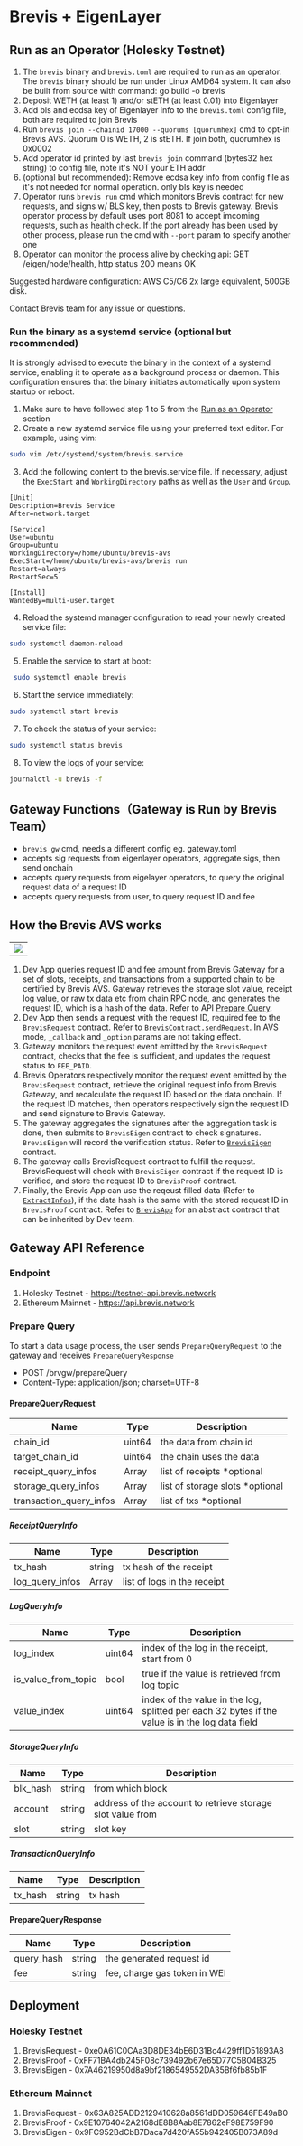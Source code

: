 # Brevis + EigenLayer
## Run as an Operator (Holesky Testnet)
1. The `brevis` binary and `brevis.toml` are required to run as an operator. The `brevis` binary should be run under Linux AMD64 system. It can also be built from source with command: go build -o brevis
2. Deposit WETH (at least 1) and/or stETH (at least 0.01) into Eigenlayer
3. Add bls and ecdsa key of Eigenlayer info to the `brevis.toml` config file, both are required to join Brevis
3. Run `brevis join --chainid 17000 --quorums [quorumhex]` cmd to opt-in Brevis AVS. Quorum 0 is WETH, 2 is stETH. If join both, quorumhex is 0x0002
4. Add operator id printed by last `brevis join` command (bytes32 hex string) to config file, note it's NOT your ETH addr
5. (optional but recommended): Remove ecdsa key info from config file as it's not needed for normal operation. only bls key is needed
6. Operator runs `brevis run` cmd which monitors Brevis contract for new requests, and signs w/ BLS key, then posts to Brevis gateway. Brevis operator process by default uses port 8081 to accept imcoming requests, such as health check. If the port already has been used by other process, please run the cmd with `--port` param to specify another one
7. Operator can monitor the process alive by checking api: GET /eigen/node/health, http status 200 means OK

Suggested hardware configuration: AWS C5/C6 2x large equivalent, 500GB disk.

Contact Brevis team for any issue or questions. 

### Run the binary as a systemd service (optional but recommended)
It is strongly advised to execute the binary in the context of a systemd service, enabling it to operate as a background process or daemon. This configuration ensures that the binary initiates automatically upon system startup or reboot.

1. Make sure to have followed step 1 to 5 from the [Run as an Operator](#run-as-an-operator) section
2. Create a new systemd service file using your preferred text editor. For example, using vim:
  ```bash
  sudo vim /etc/systemd/system/brevis.service
  ```
3. Add the following content to the brevis.service file. If necessary, adjust the `ExecStart` and `WorkingDirectory` paths as well as the `User` and `Group`.
  ```
  [Unit]
  Description=Brevis Service
  After=network.target
  
  [Service]
  User=ubuntu
  Group=ubuntu
  WorkingDirectory=/home/ubuntu/brevis-avs
  ExecStart=/home/ubuntu/brevis-avs/brevis run
  Restart=always
  RestartSec=5
  
  [Install]
  WantedBy=multi-user.target
  ```
4. Reload the systemd manager configuration to read your newly created service file:
  ```bash
  sudo systemctl daemon-reload
  ```
5. Enable the service to start at boot:
  ```bash
   sudo systemctl enable brevis
  ```
6. Start the service immediately:
  ```bash
  sudo systemctl start brevis
  ```
7. To check the status of your service:
  ```bash
  sudo systemctl status brevis
  ```
8. To view the logs of your service:
  ```bash
  journalctl -u brevis -f
  ```

## Gateway Functions（Gateway is Run by Brevis Team）
- `brevis gw` cmd, needs a different config eg. gateway.toml
- accepts sig requests from eigenlayer operators, aggregate sigs, then send onchain
- accepts query requests from eigelayer operators, to query the original request data of a request ID
- accepts query requests from user, to query request ID and fee

## How the Brevis AVS works
<table><tr><td bgcolor='white'><img src="AVS.png"/></td></tr></table>

1. Dev App queries request ID and fee amount from Brevis Gateway for a set of slots, receipts, and transactions from a supported chain to be certified by Brevis AVS. Gateway retrieves the storage slot value, receipt log value, or raw tx data etc from chain RPC node, and generates the request ID, which is a hash of the data. Refer to API [Prepare Query](#prepare-query).
2. Dev App then sends a request with the request ID, required fee to the `BrevisRequest` contract. Refer to [`BrevisContract.sendRequest`](https://github.com/brevis-network/brevis-contracts-avs/blob/main/contracts/core/BrevisRequest.sol#L77-L94). In AVS mode, `_callback` and `_option` params are not taking effect. 
3. Gateway monitors the request event emitted by the `BrevisRequest` contract, checks that the fee is sufficient, and updates the request status to `FEE_PAID`.
4. Brevis Operators respectively monitor the request event emitted by the `BrevisRequest` contract, retrieve the original request info from Brevis Gateway, and recalculate the request ID based on the data onchain. If the request ID matches, then operators respectively sign the request ID and send signature to Brevis Gateway. 
5. The gateway aggregates the signatures after the aggregation task is done, then submits to `BrevisEigen` contract to check signatures. `BrevisEigen` will record the verification status. Refer to [`BrevisEigen`](https://github.com/brevis-network/eigenlayer-middleware/blob/mybrv/src/BrevisEigen.sol) contract.
6. The gateway calls BrevisRequest contract to fulfill the request. BrevisRequest will check with `BrevisEigen` contract if the request ID is verified, and store the request ID to `BrevisProof` contract.
7. Finally, the Brevis App can use the reqeust filled data (Refer to [`ExtractInfos`](https://github.com/brevis-network/brevis-contracts-avs/blob/main/contracts/lib/Lib.sol#L37-L41)), if the data hash is the same with the stored request ID in `BrevisProof` contract. Refer to [`BrevisApp`](https://github.com/brevis-network/brevis-contracts-avs/blob/main/contracts/core/BrevisApp.sol) for an abstract contract that can be inherited by Dev team.

## Gateway API Reference

### Endpoint
1) Holesky Testnet - https://testnet-api.brevis.network
2) Ethereum Mainnet - https://api.brevis.network

### Prepare Query

To start a data usage process, the user sends `PrepareQueryRequest` to the gateway and receives `PrepareQueryResponse`

* POST /brvgw/prepareQuery
* Content-Type: application/json; charset=UTF-8

#### PrepareQueryRequest

| Name | Type | Description |
| ---- | ---- | ---- |
| chain_id | uint64 | the data from chain id |
| target_chain_id | uint64 | the chain uses the data |
| receipt_query_infos | Array<ReceiptQueryInfo> | list of receipts *optional |
| storage_query_infos | Array<StorageQueryInfo> | list of storage slots *optional |
| transaction_query_infos | Array<TransactionQueryInfos> | list of txs *optional |

##### ReceiptQueryInfo

| Name | Type | Description |
| ---- | ---- | ---- |
| tx_hash | string | tx hash of the receipt |
| log_query_infos | Array<LogQueryInfo> | list of logs in the receipt |

##### LogQueryInfo

| Name | Type | Description |
| ---- | ---- | ---- |
| log_index | uint64 | index of the log in the receipt, start from 0 |
| is_value_from_topic | bool | true if the value is retrieved from log topic |
| value_index | uint64 | index of the value in the log, splitted per each 32 bytes if the value is in the log data field |

##### StorageQueryInfo

| Name | Type | Description |
| ---- | ---- | ---- |
| blk_hash | string | from which block |
| account | string | address of the account to retrieve storage slot value from |
| slot | string | slot key |

##### TransactionQueryInfo

| Name | Type | Description |
| ---- | ---- | ---- |
| tx_hash | string | tx hash |

#### PrepareQueryResponse

| Name | Type | Description |
| ---- | ---- | ---- |
| query_hash | string | the generated request id |
| fee | string | fee, charge gas token in WEI |

## Deployment
### Holesky Testnet
1) BrevisRequest - 0xe0A61C0CAa3D8DE34bE6D31Bc4429ff1D51893A8
2) BrevisProof - 0xFF71BA4db245F08c739492b67e65D77C5B04B325
3) BrevisEigen - 0x7A46219950d8a9bf2186549552DA35Bf6fb85b1F

### Ethereum Mainnet

1) BrevisRequest - 0x63A825ADD2129410628a8561dDD059646FB49aB0
2) BrevisProof - 0x9E10764042A2168dE8B8Aab8E7862eF98E759F90
3) BrevisEigen - 0x9FC952BdCbB7Daca7d420fA55b942405B073A89d
